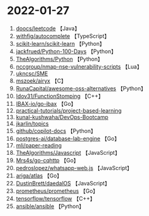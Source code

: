 # 2022-01-27

1. [doocs/leetcode](https://github.com/doocs/leetcode) 【Java】
2. [withfig/autocomplete](https://github.com/withfig/autocomplete) 【TypeScript】
3. [scikit-learn/scikit-learn](https://github.com/scikit-learn/scikit-learn) 【Python】
4. [jackfrued/Python-100-Days](https://github.com/jackfrued/Python-100-Days) 【Python】
5. [TheAlgorithms/Python](https://github.com/TheAlgorithms/Python) 【Python】
6. [nccgroup/nmap-nse-vulnerability-scripts](https://github.com/nccgroup/nmap-nse-vulnerability-scripts) 【Lua】
7. [ukncsc/SME](https://github.com/ukncsc/SME) 
8. [mszoek/airyx](https://github.com/mszoek/airyx) 【C】
9. [RunaCapital/awesome-oss-alternatives](https://github.com/RunaCapital/awesome-oss-alternatives) 【Python】
10. [Idov31/FunctionStomping](https://github.com/Idov31/FunctionStomping) 【C++】
11. [IBAX-io/go-ibax](https://github.com/IBAX-io/go-ibax) 【Go】
12. [practical-tutorials/project-based-learning](https://github.com/practical-tutorials/project-based-learning) 
13. [kunal-kushwaha/DevOps-Bootcamp](https://github.com/kunal-kushwaha/DevOps-Bootcamp) 
14. [jkarlin/topics](https://github.com/jkarlin/topics) 
15. [github/copilot-docs](https://github.com/github/copilot-docs) 【Python】
16. [postgres-ai/database-lab-engine](https://github.com/postgres-ai/database-lab-engine) 【Go】
17. [mli/paper-reading](https://github.com/mli/paper-reading) 
18. [TheAlgorithms/Javascript](https://github.com/TheAlgorithms/Javascript) 【JavaScript】
19. [Mrs4s/go-cqhttp](https://github.com/Mrs4s/go-cqhttp) 【Go】
20. [pedroslopez/whatsapp-web.js](https://github.com/pedroslopez/whatsapp-web.js) 【JavaScript】
21. [ariga/atlas](https://github.com/ariga/atlas) 【Go】
22. [DustinBrett/daedalOS](https://github.com/DustinBrett/daedalOS) 【JavaScript】
23. [prometheus/prometheus](https://github.com/prometheus/prometheus) 【Go】
24. [tensorflow/tensorflow](https://github.com/tensorflow/tensorflow) 【C++】
25. [ansible/ansible](https://github.com/ansible/ansible) 【Python】
